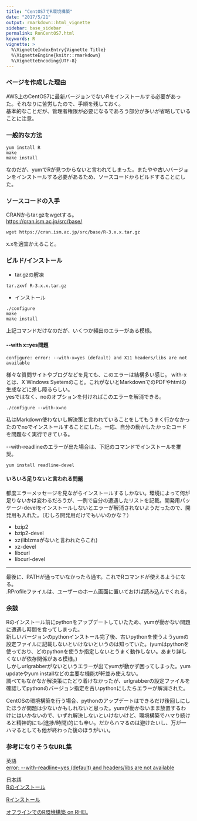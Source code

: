```yaml
---
title: "CentOS7でR環境構築"
date: "2017/5/21"
output: rmarkdown::html_vignette
sidebar: base_sidebar
permalink: RonCentOS7.html
keywords: R
vignette: >
  %\VignetteIndexEntry{Vignette Title}
  %\VignetteEngine{knitr::rmarkdown}
  %\VignetteEncoding{UTF-8}
---
```


### ページを作成した理由
AWS上のCentOS7に最新バージョンでないRをインストールする必要があった。それなりに苦労したので、手順を残しておく。  
基本的なことだが、管理者権限が必要になるであろう部分が多いが省略していることに注意。  

### 一般的な方法

```
yum install R
make
make install
```

なのだが、yumでRが見つからないと言われてしまった。またやや古いバージョンをインストールする必要があるため、ソースコードからビルドすることにした。

### ソースコードの入手

CRANからtar.gzをwgetする。  
https://cran.ism.ac.jp/src/base/

```
wget https://cran.ism.ac.jp/src/base/R-3.x.x.tar.gz
```
x.xを適宜かえること。

### ビルド/インストール

- tar.gzの解凍

```
tar.zxvf R-3.x.x.tar.gz
```

- インストール

```
./configure
make
make install
```

上記コマンドだけなのだが、いくつか頻出のエラーがある模様。  

#### --with x=yes問題

```
configure: error: --with-x=yes (default) and X11 headers/libs are not available 
```
様々な質問サイトやブログなどを見ても、このエラーは結構多い感じ。
with-xとは、X Windows Syetemのこと。これがないとMarkdownでのPDFやhtmlの生成などに差し障るらしい。  
yesではなく、noのオプションを付ければこのエラーを解消できる。   

```
./configure --with-x=no
```

私はMarkdown使わないし解決策と言われていることをしてもうまく行かなかったのでnoでインストールすることにした。一応、自分の動かしたかったコードを問題なく実行できている。  

--with-readlineのエラーが出た場合は、下記のコマンドでインストールを推奨。

```
yum install readline-devel
```

#### いろいろ足りないと言われる問題
都度エラーメッセージを見ながらインストールするしかない。環境によって何が足りないかは変わるだろうが、一例で自分の遭遇したリストを記載。開発用パッケージ-develをインストールしないとエラーが解消されないようだったので、開発用も入れた。（むしろ開発用だけでもいいのかな？）  

- bzip2
- bzip2-devel
- xz(liblzmaがないと言われたらこれ)
- xz-devel
- libcurl
- libcurl-devel

---

最後に、PATHが通っていなかったら通す。これでRコマンドが使えるようになる。  
.RProfileファイルは、ユーザーのホーム画面に置いておけば読み込んでくれる。

### 余談

Rのインストール前にpythonをアップデートしていたため、yumが動かない問題に遭遇し時間を食ってしまった。  
新しいバージョンのpythonインストール完了後、古いpythonを使うようyumの設定ファイルに記載しないといけないというのは知っていた。(yumはpythonを使っており、どのpythonを使うか指定しないとうまく動作しない。あまり詳しくないが依存関係がある模様。)  
しかしurlgrabberがないというエラーが出てyumが動かず困ってしまった。yum updateやyum installなどの主要な機能が軒並み使えない。  
調べてもなかなか解決策にたどり着けなかったが、urlgrabberの設定ファイルを確認してpythonのバージョン指定を古いpythonにしたらエラーが解消された。

CentOSの環境構築を行う場合、pythonのアップデートはできるだけ後回しにしたほうが問題は少ないかもしれないと思った。yumが動かないまま放置するわけにはいかないので、いずれ解決しないといけないけど、環境構築でハマり続けると精神的にも(進捗/時間)的にも辛い。だからハマるのは避けたいし、万が一ハマるとしても他が終わった後のほうがいい。

### 参考になりそうなURL集

英語  
[error: --with-readline=yes (default) and headers/libs are not available](http://stackoverflow.com/questions/17473547/error-with-readline-yes-default-and-headers-libs-are-not-available)

日本語  
[Rのインストール](http://www.okadajp.org/RWiki/?R%20%E3%81%AE%E3%82%A4%E3%83%B3%E3%82%B9%E3%83%88%E3%83%BC%E3%83%AB#if8c08b4)

[Rインストール](https://stat.biopapyrus.net/dev/r-install.html)

[オフラインでのR環境構築 on RHEL](http://qiita.com/tomotagwork/items/9e86d2fc67a7c7b644d5)
